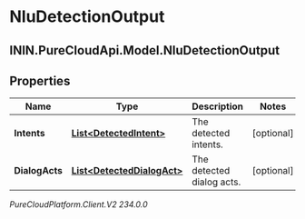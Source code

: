 # NluDetectionOutput

## ININ.PureCloudApi.Model.NluDetectionOutput

## Properties

|Name | Type | Description | Notes|
|------------ | ------------- | ------------- | -------------|
| **Intents** | [**List&lt;DetectedIntent&gt;**](DetectedIntent) | The detected intents. | [optional] |
| **DialogActs** | [**List&lt;DetectedDialogAct&gt;**](DetectedDialogAct) | The detected dialog acts. | [optional] |



_PureCloudPlatform.Client.V2 234.0.0_
